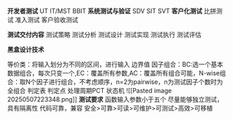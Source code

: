 **开发者测试**
UT
IT/MST
BBIT
**系统测试与验证**
SDV
SIT
SVT
**客户化测试**
比拼测试
准入测试
客户验收测试

**测试交付内容**
测试策略
测试分析
测试设计
测试实现
测试执行
测试评估

**黑盒设计技术**

等价类：将输入划分为不同的区间，进行输入
边界值
因子组合：BC:选一个基本数据组合，每次只变一个,EC：覆盖所有参数,AC：覆盖所有组合可能，N-wise组合：取N个因子进行组合，不考虑顺序，n=2为pairwise，n为测试因子个数时为全组合
判定表
判定点
处理周期PCT
状态机
![[Pasted image 20250507223348.png]]
**测试要求**
函数输入参数小于五个
尽量能够独立测试，具有隔离性
代码可靠，兼容
安全>可靠>可读>可维护>可测试>高效>可移植